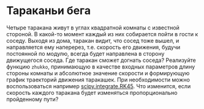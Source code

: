 # Тараканьи бега

Четыре таракана живут в углах квадратной комнаты с известной стороной. В какой-то момент каждый из них собирается пойти в гости к соседу. Выходя из дома, таракан видит, что сосед тоже вышел, и направляется ему наперерез, т.е. скорость его движения, будучи постоянной по модулю, всегда будет направлена в сторону движущегося соседа. Где таракан сможет догнать соседа? Реализуйте функцию `zhukko`, принимающую в качестве входных параметров длину стороны комнаты и абсолютное значение скорости и формирующую график траекторий движения таракашек. При необходимости можно воспользоваться например [scipy.integrate.RK45](https://docs.scipy.org/doc/scipy/reference/generated/scipy.integrate.RK45.html#scipy.integrate.RK45). Что изменится, если скорость каждого таракана будет изменяться пропорционально пройденному пути? 
